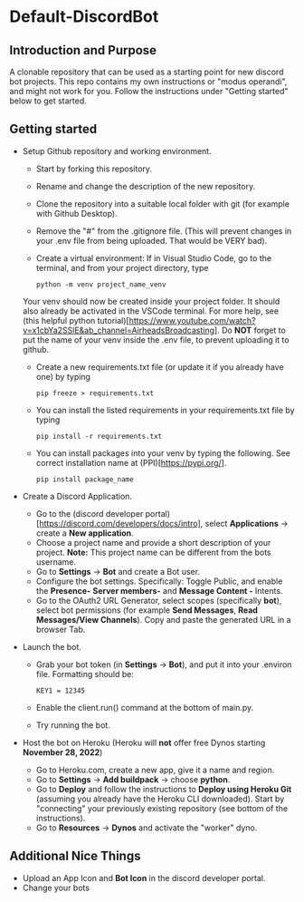# Default-DiscordBot


## Introduction and Purpose
A clonable repository that can be used as a starting point for new discord bot projects. This repo contains my own instructions or "modus operandi", and might not work for you. Follow the instructions under "Getting started" below to get started.


## Getting started
* Setup Github repository and working environment.
    - Start by forking this repository.
    - Rename and change the description of the new repository.
    - Clone the repository into a suitable local folder with git (for example with Github Desktop).
    - Remove the "#" from the .gitignore file. (This will prevent changes in your .env file from being uploaded. That would be VERY bad).
    - Create a virtual environment: If in Visual Studio Code, go to the terminal, and from your project directory, type
    
        ```
        python -m venv project_name_venv
        ```
    
    Your venv should now be created inside your project folder. It should also already be activated in the VSCode terminal. For more help, see (this helpful python tutorial)[https://www.youtube.com/watch?v=x1cbYa2SSlE&ab_channel=AirheadsBroadcasting]. Do **NOT** forget to put the name of your venv inside the .env file, to prevent uploading it to github.
    - Create a new requirements.txt file (or update it if you already have one) by typing

        ```
        pip freeze > requirements.txt
        ```
    
    - You can install the listed requirements in your requirements.txt file by typing

        ```
        pip install -r requirements.txt
        ```
    - You can install packages into your venv by typing the following. See correct installation name at (PPI)[https://pypi.org/].

        ```
        pip install package_name
        ```

* Create a Discord Application.
    - Go to the (discord developer portal)[https://discord.com/developers/docs/intro], select **Applications** -> create a **New application**.
    - Choose a project name and provide a short description of your project. **Note:** This project name can be different from the bots username.
    - Go to **Settings** -> **Bot** and create a Bot user.
    - Configure the bot settings. Specifically: Toggle Public, and enable the **Presence-** **Server members-** and **Message Content -** Intents.
    - Go to the OAuth2 URL Generator, select scopes (specifically **bot**), select bot permissions (for example **Send Messages**, **Read Messages/View Channels**). Copy and paste the generated URL in a browser Tab.

* Launch the bot.
    - Grab your bot token (in **Settings** -> **Bot**), and put it into your .environ file. Formatting should be:

        ```
        KEY1 = 12345
        ```

    - Enable the client.run() command at the bottom of main.py.
    - Try running the bot.

* Host the bot on Heroku (Heroku will **not** offer free Dynos starting **November 28, 2022**)
    - Go to Heroku.com, create a new app, give it a name and region.
    - Go to **Settings** -> **Add buildpack** -> choose **python**.
    - Go to **Deploy** and follow the instructions to **Deploy using Heroku Git** (assuming you already have the Heroku CLI downloaded). Start by "connecting" your previously existing repository (see bottom of the instructions).
    - Go to **Resources** -> **Dynos** and activate the "worker" dyno.


## Additional Nice Things
* Upload an App Icon and **Bot Icon** in the discord developer portal.
* Change your bots